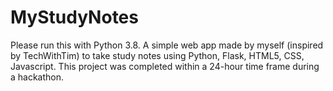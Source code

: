 # MyStudyNotes
Please run this with Python 3.8.
A simple web app made by myself (inspired by TechWithTim) to take study notes using Python, Flask, HTML5, CSS, Javascript. This project was completed within a 24-hour time frame during a hackathon.
